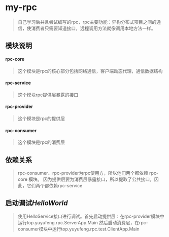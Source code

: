 # my-rpc  
>自己学习后并且尝试编写的rpc，rpc主要功能：异构分布式项目之间的通信，使消费者只需要知道接口，远程调用方法就像调用本地方法一样。
  
模块说明    
------
#### rpc-core
>这个模块是rpc的核心部分包括网络通信，客户端动态代理，通信数据结构  
#### rpc-service  
>这个模块rpc提供层暴露的接口
####  rpc-provider  
>这个模块是rpc的提供层 
####  rpc-consumer
>这个模块是rpc的消费层 

依赖关系
---
>rpc-consumer、rpc-provider为rpc使用方，所以他们两个都依赖 rpc-core 模块。
因为提供层要为消费层暴露接口，所以提取了公共接口，因此，它们两个都依赖rpc-service


启动调试*HelloWorld*
--
>使用HelloService接口进行调试。首先启动提供层：在rpc-provider模块中运行top.yuyufeng.rpc.ServerApp.Main
然后启动消费层，在rpc-consumer模块中运行top.yuyufeng.rpc.test.ClientApp.Main
